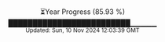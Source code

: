 <p align="center">
⏳Year Progress (85.93 %)<br>
█████████████████████████▁▁▁▁▁ <br>
<sub>Updated: Sun, 10 Nov 2024 12:03:39 GMT</sub>
</p>

